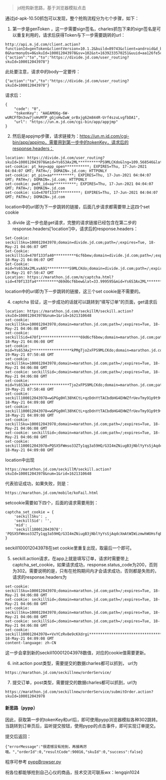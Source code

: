 > jd抢购新思路，基于浏览器模拟点击




通过jd-apk-10.50抓包可以发现，整个抢购流程分为七个步骤，如下：

1. 第一步是genToken ，这一步需要sign签名，charles抓包下来的sign签名是可以重复利用的，请求后获得Token与下一步需要跳转的url：
```
http://api.m.jd.com/client.action?functionId=genToken&clientVersion=10.1.2&build=89743&client=android&d_brand=OPPO&d_model=PCRT00&osVersion=5.1.1&screen=1920*1080&partner=lc023&oaid=&eid=eidAe81b812187s36z8QOkxpRJWzMceSvZJ6Ges/EbXnbK3TBxc/JEcutXxuELIRMJDVeTNJFcAF/+tx1qw9GllLTdSnFeV3ic6909a697SbDL9zxEc4&sdkVersion=22&lang=zh_CN&aid=21e9fa9db1e4e15d&area=19_1601_3633_63257&networkType=wifi&wifiBssid=unknown&uts=0f31TVRjBSsqndu4jgUPz6uymy50MQJw+3mGtYmx2hY8nVZkXFqGJ2D3wO8rvc+nAbe881zrDZjz3yU3z8vQgL8NZ7e39M3H2YpLER13q+3VUzHQXXLg4BMmeH+1W0+xQLR4Y58JMW9A9F9yD2BtQPynkeKYtBsYDCkOn35Tv9ci57mPbqxYWU0TDVJ8t7JBXRhLckTorzxtEAVucA==&uemps=0-0&harmonyOs=0&skuId=100012043978&sv=102&st=1639233570251&uuid=aa126fe5cf6dfc0a&sign=ef78cdeda16a5269f11d3fdf920e0b5e&body={"action":"to","to":"https://divide.jd.com/user_routing?skuId=100012043978"}
```
此处要注意，请求中的body一定要传：
```
{"action":"to","to":"https://divide.jd.com/user_routing?skuId=100012043978"}
```
请求后：
```
{
	"code": "0",
	"tokenKey": "AAEAMO6g-6W-wURCFfDn3vw7jvHvMfP_gGjoHwIwW_orBxjg62m844R-Urf4szuLvgfbDA1",
	"url": "https://un.m.jd.com/cgi-bin/app/appjmp"
}
```
2. 然后是appjmp步骤，请求链接为：https://un.m.jd.com/cgi-bin/app/appjmp，需要用到第一步中的tokenKey，请求后的response.headers：

```
location: https://divide.jd.com/user_routing?skuId=100012043978&mid=Ys6S3Ax2ML**********PS9MLCKdo&lng=109.568546&lat=33.999595&sid=470f133fa4**********9d6cf6bew
set-cookie: pt_key=app_open***********; EXPIRES=Thu, 17-Jun-2021 04:04:07 GMT; PATH=/; DOMAIN=.jd.com; HTTPONLY
set-cookie: pt_pin=aa**********; EXPIRES=Thu, 17-Jun-2021 04:04:07 GMT; PATH=/; DOMAIN=.jd.com; HTTPONLY
set-cookie: pwdt_id=aa**********; EXPIRES=Thu, 17-Jun-2021 04:04:07 GMT; PATH=/; DOMAIN=.jd.com
set-cookie: sid=470f133f**********; EXPIRES=Thu, 17-Jun-2021 04:04:07 GMT; PATH=/; DOMAIN=.jd.com
```

location中的url即为下一步跳转的链接，后面几步请求都需要带上这四个set cookie

3. divide 这一步也是get请求，完整的请求链接已经包含在第二步的response.headers[‘location’]中，请求后的response.headers：
```
Set-Cookie: seckillSku=100012043978;domain=divide.jd.com;path=/;expires=Tue, 18-May-21 04:06:07 GMT
Set-Cookie: seckillSid=470f133fa40**********6cf6bew;domain=divide.jd.com;path=/;expires=Tue, 18-May-21 04:06:07 GMT
Set-Cookie: mid=Ys6S3Ax2MLxvA91**********S9MLCKdo;domain=divide.jd.com;path=/;expires=Wed, 19-May-21 07:50:47 GMT
Location: https://marathon.jd.com/m/captcha.html?sid=470f133fa4**********d69d6cf6bew&lat=33.999595&mid=Ys6S3Ax2ML**********o2xF`PS9MLCKdo&skuId=100012043978&lng=109.568546
```

location中的url即为下一步跳转的链接，这三个set cookie是不需要的。

4. captcha 验证，这一步成功的话就可以跳转到“填写订单”的页面，get请求后

```
location: https://marathon.jd.com/seckillM/seckill.action?skuId=100012043978&num=1&rid=1621310648
set-cookie: seckillSku=100012043978;domain=marathon.jd.com;path=/;expires=Tue, 18-May-21 04:06:08 GMT
set-cookie: seckillSid=470f1******************69d6cf6bew;domain=marathon.jd.com;path=/;expires=Tue, 18-May-21 04:06:08 GMT
set-cookie: mid=Ys6S3Ax2******************kPMgTjo2xFPS9MLCKdo;domain=marathon.jd.com;path=/;expires=Wed, 19-May-21 07:50:48 GMT
set-cookie: seckillSku=100012043978;domain=marathon.jd.com;path=/;expires=Tue, 18-May-21 04:06:08 GMT
set-cookie: seckillSid=;domain=marathon.jd.com;path=/;expires=Tue, 18-May-21 04:06:08 GMT
set-cookie: mid=Ys6S3Ax******************Tjo2xFPS9MLCKdo;domain=marathon.jd.com;path=/;expires=Wed, 19-May-21 07:50:48 GMT
set-cookie: seckill100012043978=wGPGg0Hl38hKCtL+qzDdnYtTACbdbHG4EHWZfrUevTmy91p9t9+FW1j25tuRKn/JUzz9kJndJuaQGu**********************************hPz+wKXOXNcWT0oP9/7aBzT6v51onNMwKNqL/oPq62tsnbn8hGgW;domain=marathon.jd.com;path=/;expires=Tue, 18-May-21 04:09:08 GMT
set-cookie: seckill100012043978=wGPGg0Hl38hKCtL+qzDdnYtTACbdbHG4EHWZfrUevTmy91p9t9+FW1j25tuRKn/JUzz9kJndJuaQGuZVd2z*****************************c8Zvh30ghPz+wKXOXNcWT0oP9/7aBzT6v51onNMwKNqL/oPq62tsnbn8hGgW;domain=marathon.jd.com;path=/;expires=Tue, 18-May-21 04:09:08 GMT
set-cookie: seckillSku=100012043978;domain=marathon.jd.com;path=/;expires=Tue, 18-May-21 04:06:08 GMT
set-cookie: seckillSid=;domain=marathon.jd.com;path=/;expires=Tue, 18-May-21 04:06:08 GMT
set-cookie: seckill100012043978=PQSX5FWmso33ZTy1qg3a59HQ/G3I4mZNiugB3jNblYyYsSjAqdcXmAtWIWizmwhWUHsfqEU1FzyruuESA/QMB6h25M*************************k2KrA8uJML5ClwGYMXV/JaCS9kfexcFQEYjzsErAwaF5Z3Q4zOOW+gjSRWTno/Z;domain=marathon.jd.com;path=/;expires=Tue, 18-May-21 04:09:08 GMT
```

location中出现
```
https://marathon.jd.com/seckillM/seckill.action?skuId=100012043978&num=1&rid=1621310648
```

代表验证成功，如果失败，则是：
```
https://marathon.jd.com/mobile/koFail.html
```

setcookie需要如下四个，后面的请求需要用到：
```
captcha_set_cookie = {
    'seckillSku': ,
    'seckillSid': '',
    'mid': ,
    'seckill100012043978': 'PQSX5FWmso33ZTy1qg3a59HQ/G3I4mZNiugB3jNblYyYsSjAqdcXmAtWIWizmwhWUHsfqEU1FzyruuESA/QMB6h25M*************************k2KrA8uJML5ClwGYMXV/JaCS9kfexcFQEYjzsErAwaF5Z3Q4zOOW+gjSRWTno/Z',
}
```

seckill100012043978在set cookie里重复出现，取最后一个即可。

5.  seckill.action请求，在app上就是填写订单，请求时需要带上captcha_set_cookie，如果请求成功，response.status_code为200，否则为302。需要说明的是，只有在抢购期间内才会请求成功，否则都是失败的，请求的response.headers为

```
set-cookie: seckillSku=100012043978;domain=marathon.jd.com;path=/;expires=Tue, 18-May-21 04:06:08 GMT
set-cookie: seckillSid=;domain=marathon.jd.com;path=/;expires=Tue, 18-May-21 04:06:08 GMT
set-cookie: seckillSku=100012043978;domain=marathon.jd.com;path=/;expires=Tue, 18-May-21 04:06:08 GMT
set-cookie: seckillSid=;domain=marathon.jd.com;path=/;expires=Tue, 18-May-21 04:06:08 GMT
set-cookie: seckill100012043978=+VxYCzRv8e9cKXdrgi***************************************z+wM0aVOm5AxZPjcq9CVPN3dmtUb73KdQOMbVCYrU/jZUvFE0WYNNz3DmvYjFaA8CmLY/SEYUyjyZrOMZSk2L/VdkA9AAydRRfNEM0Cj;domain=marathon.jd.com;path=/;expires=Tue, 18-May-21 04:09:08 GMT
content-language: zh-CN
```

这一步会拿到新的seckill100012043978数值，对应的cookie值需要更新。

6. init.action post类型，需要提交的数据charles都可以抓到， url为
```
https://marathon.jd.com/seckillnew/orderService/
```

7. 提交订单，post类型，需要提交的数据charles都可以抓到，url为
```
https://marathon.jd.com/seckillnew/orderService/submitOrder.action?skuId=100012043978
```

#### 新思路（pypp）

因此，获取第一步的tokenKey和url后，即可使用pypp浏览器模拟各种302跳转。当跳转到订单页后，监听提交按钮，使用pypp的点击事件，即可实现订单提交。


提交后返回：
```
{"errorMessage":"很遗憾没有抢到，再接再厉哦。","orderId":0,"resultCode":90016,"skuId":0,"success":false}
```

程序可参考 [pyppBrowser.py](https://github.com/geeeeeeeek/jd_mt/blob/main/pyppBrowser.py)

祝各位都能够抢到自己心仪的商品，技术交流可联系wx：lengqin1024



